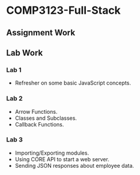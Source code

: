 # COMP3123-Full-Stack

## Assignment Work

## Lab Work

### Lab 1
- Refresher on some basic JavaScript concepts.

### Lab 2
- Arrow Functions.
- Classes and Subclasses.
- Callback Functions.

### Lab 3
- Importing/Exporting modules.
- Using CORE API to start a web server.
- Sending JSON responses about employee data.
